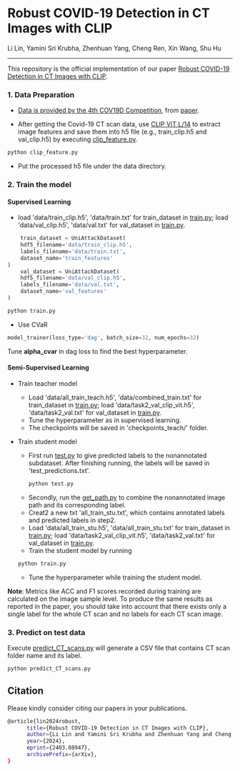 # Robust COVID-19 Detection in CT Images with CLIP

Li Lin, Yamini Sri Krubha, Zhenhuan Yang, Cheng Ren, Xin Wang, Shu Hu
_________________

This repository is the official implementation of our paper [Robust COVID-19 Detection in CT Images with CLIP](https://arxiv.org/abs/2403.08947).

### 1. Data Preparation
* [Data is provided by the 4th COV19D Competition](https://mlearn.lincoln.ac.uk/ai-mia-cov19d-competition/), from [paper](https://arxiv.org/pdf/2403.02192v2.pdf). 

* After getting the Covid-19 CT scan data, use [CLIP ViT L/14](https://github.com/openai/CLIP) to extract image features and save them into h5 file (e.g., train_clip.h5 and val_clip.h5) by executing [clip_feature.py](./clip_feature.py). 
```python
python clip_feature.py
```

* Put the processed h5 file under the data directory.

### 2. Train the model 
#### Supervised Learning
* load 'data/train_clip.h5', 'data/train.txt' for train_dataset in [train.py](./train.py); load 'data/val_clip.h5', 'data/val.txt' for val_dataset in [train.py](./train.py).

```python
    train_dataset = UniAttackDataset(
    hdf5_filename='data/train_clip.h5',
    labels_filename='data/train.txt',
    dataset_name='train_features'
)
    val_dataset = UniAttackDataset(
    hdf5_filename='data/val_clip.h5',
    labels_filename='data/val.txt',
    dataset_name='val_features'
)
```

```python
python train.py
```

* Use CVaR

```python
model_trainer(loss_type='dag', batch_size=32, num_epochs=32)
```
Tune **alpha_cvar** in dag loss to find the best hyperparameter. 

#### Semi-Supervised Learning
* Train teacher model
  * Load 'data/all_train_teach.h5', 'data/combined_train.txt' for train_dataset in [train.py](./train.py); load 'data/task2_val_clip_vit.h5', 'data/task2_val.txt' for val_dataset in [train.py](./train.py).
  * Tune the hyperparameter as in supervised learning.
  * The checkpoints will be saved in 'checkpoints_teach/' folder.

* Train student model
  * First run [test.py](./test.py) to give predicted labels to the nonannotated subdataset. After finishing running, the labels will be saved in 'test_predictions.txt'.
    ```python
    python test.py
    ```
  * Secondly, run the [get_path.py](./get_path.py) to combine the nonannotated image path and its corresponding label.
  * Creat2 a new txt 'all_train_stu.txt', which contains annotated labels and predicted labels in step2.
  * Load 'data/all_train_stu.h5', 'data/all_train_stu.txt' for train_dataset in [train.py](./train.py); load 'data/task2_val_clip_vit.h5', 'data/task2_val.txt' for val_dataset in [train.py](./train.py).
  * Train the student model by running

  ```python
  python train.py
  ```
  *  Tune the hyperparameter while training the student model.

**Note**: Metrics like ACC and F1 scores recorded during training are calculated on the image sample level. To produce the same results as reported in the paper, you should take into account that there exists only a single label for the whole CT scan and no labels for each CT scan image.
    
### 3. Predict on test data
Execute [predict_CT_scans.py](./predict_CT_scans.py) will generate a CSV file that contains CT scan folder name and its label.
```python
python predict_CT_scans.py
```
## Citation
Please kindly consider citing our papers in your publications. 
```bash
@article{lin2024robust,
      title={Robust COVID-19 Detection in CT Images with CLIP}, 
      author={Li Lin and Yamini Sri Krubha and Zhenhuan Yang and Cheng Ren and Xin Wang and Shu Hu},
      year={2024},
      eprint={2403.08947},
      archivePrefix={arXiv},
}
```
  

